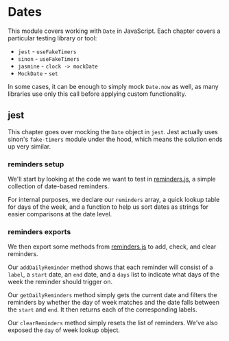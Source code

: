 # Dates

This module covers working with `Date` in JavaScript. Each chapter covers a particular testing library or tool:

 - `jest` - `useFakeTimers`
 - `sinon` - `useFakeTimers`
 - `jasmine` - `clock -> mockDate`
 - `MockDate` - `set`

In some cases, it can be enough to simply mock `Date.now` as well, as many libraries use only this call before
applying custom functionality.

## jest

This chapter goes over mocking the `Date` object in `jest`. Jest actually uses sinon's `fake-timers` module
under the hood, which means the solution ends up very similar.

### reminders setup

We'll start by looking at the code we want to test in [reminders.js](/Dates/reminders.js#L1-19), a simple collection of date-based reminders.

For internal purposes, we declare our `reminders` array, a quick lookup table for days of the week, and a function to help us sort dates
as strings for easier comparisons at the date level.

### reminders exports

We then export some methods from [reminders.js](/Dates/reminders.js#L21-40) to add, check, and clear reminders.

Our `addDailyReminder` method shows that each reminder will consist of a `label`, a `start` date, an `end` date,
and a `days` list to indicate what days of the week the reminder should trigger on.

Our `getDailyReminders` method simply gets the current date and filters the reminders by whether the day of week
matches and the date falls between the `start` and `end`. It then returns each of the corresponding labels.

Our `clearReminders` method simply resets the list of reminders. We've also exposed the `day` of week lookup object.
